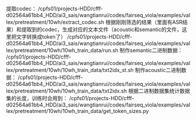 提取codec：
/cpfs01/projects-HDD/cfff-d02564a61bb4_HDD/ai3_sais/wangtianrui/codes/fairseq_viola/examples/vallex/pretreatment/10wh/extract_codec.sh
根据刚刚筛选的结果（里面有ASR结果）和提取到的codec，生成对应的文本文件（acoustic和semantic的文件，这里把文字转换成token了）
/cpfs01/projects-HDD/cfff-d02564a61bb4_HDD/ai3_sais/wangtianrui/codes/fairseq_viola/examples/vallex/pretreatment/10wh/10wh_train_data/run.sh
制作semantic二进制数据：
/cpfs01/projects-HDD/cfff-d02564a61bb4_HDD/ai3_sais/wangtianrui/codes/fairseq_viola/examples/vallex/pretreatment/10wh/10wh_train_data/txt2idx_st.sh
制作acoustic二进制数据：
/cpfs01/projects-HDD/cfff-d02564a61bb4_HDD/ai3_sais/wangtianrui/codes/fairseq_viola/examples/vallex/pretreatment/10wh/10wh_train_data/txt2idx.sh
根据二进制数据集统计数据集的长度，训练时会用到：
/cpfs01/projects-HDD/cfff-d02564a61bb4_HDD/ai3_sais/wangtianrui/codes/fairseq_viola/examples/vallex/pretreatment/10wh/10wh_train_data/get_token_sizes.py